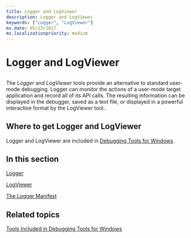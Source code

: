 ```yaml
---
title: Logger and LogViewer
description: Logger and LogViewer
keywords: ["Logger", "LogViewer"]
ms.date: 05/23/2017
ms.localizationpriority: medium
---
```


# Logger and LogViewer


## <span id="ddk_logger_and_logviewer_dtoolq"></span><span id="DDK_LOGGER_AND_LOGVIEWER_DTOOLQ"></span>


The *Logger* and *LogViewer* tools provide an alternative to standard user-mode debugging. Logger can monitor the actions of a user-mode target application and record all of its API calls. The resulting information can be displayed in the debugger, saved as a text file, or displayed in a powerful interactive format by the LogViewer tool..

## <span id="Where_to_get_Logger_and_LogViewer"></span><span id="where_to_get_logger_and_logviewer"></span><span id="WHERE_TO_GET_LOGGER_AND_LOGVIEWER"></span>Where to get Logger and LogViewer


Logger and LogViewer are included in [Debugging Tools for Windows](index.md).

## <span id="In_this_section"></span><span id="in_this_section"></span><span id="IN_THIS_SECTION"></span>In this section


[Logger](logger.md)

[LogViewer](logviewer.md)

[The Logger Manifest](the-logger-manifest.md)

## <span id="related_topics"></span>Related topics


[Tools Included in Debugging Tools for Windows](extra-tools.md)

 

 







